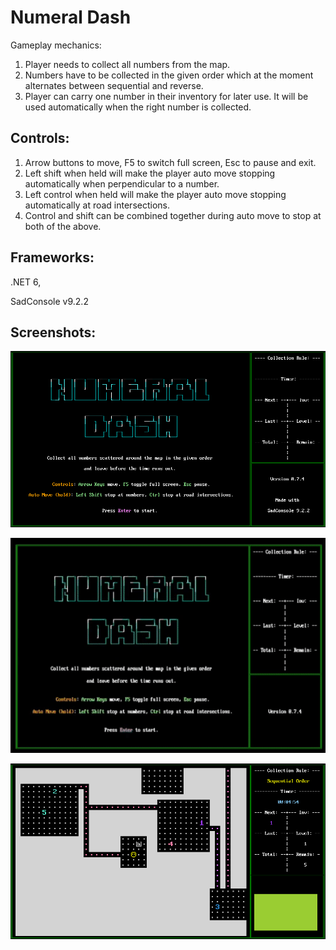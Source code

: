 # Numeral Dash
Gameplay mechanics:
1. Player needs to collect all numbers from the map.
2. Numbers have to be collected in the given order which at the moment alternates between sequential and reverse.
3. Player can carry one number in their inventory for later use. It will be used automatically when the right number is collected.

## Controls:

1. Arrow buttons to move, F5 to switch full screen, Esc to pause and exit.
2. Left shift when held will make the player auto move stopping automatically when perpendicular to a number.
3. Left control when held will make the player auto move stopping automatically at road intersections.
4. Control and shift can be combined together during auto move to stop at both of the above.

## Frameworks:

.NET 6,

SadConsole v9.2.2

## Screenshots:

<p align="center" style="margin-bottom: 0px !important;">
  <img width="750" src="/ScreenShots/title_screen.png" alt="Title Screen" align="center">
  <br><br>
  <img width="750" src="/ScreenShots/numeral_dash.gif" alt="Gameplay" align="center">
  <br><br>
  <img width="750" src="/ScreenShots/gameplay.png" alt="Gameplay" align="center">
</p>
